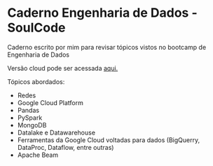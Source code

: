 # Caderno Engenharia de Dados - SoulCode
Caderno escrito por mim para revisar tópicos vistos no bootcamp de Engenharia de Dados

Versão cloud pode ser acessada [aqui.](https://1drv.ms/w/s!AhTFc97VQheykZt_VlzJLdvvmZ6uGg?e=fY0iI2)

Tópicos abordados:
* Redes
* Google Cloud Platform
* Pandas
* PySpark
* MongoDB
* Datalake e Datawarehouse
* Ferramentas da Google Cloud voltadas para dados (BigQuerry, DataProc, Dataflow, entre outras)
* Apache Beam
